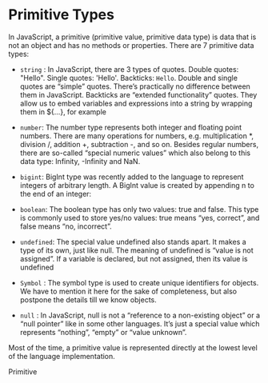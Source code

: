 # Primitive Types

In JavaScript, a primitive (primitive value, primitive data type) is data that is not an object and has no methods or properties. There are 7 primitive data types:

- `string` : In JavaScript, there are 3 types of quotes.
             Double quotes: "Hello".
             Single quotes: 'Hello'.
             Backticks: `Hello`.
             Double and single quotes are “simple” quotes. There’s practically no difference between them in JavaScript.
             Backticks are “extended functionality” quotes. They allow us to embed variables and expressions into a string by wrapping them in ${…}, for example
             
- `number`: The number type represents both integer and floating point numbers.
            There are many operations for numbers, e.g. multiplication *, division /, addition +, subtraction -, and so on.
            Besides regular numbers, there are so-called “special numeric values” which also belong to this data type: Infinity, -Infinity and NaN.
            
- `bigint`: BigInt type was recently added to the language to represent integers of arbitrary length.
            A BigInt value is created by appending n to the end of an integer:


- `boolean`: The boolean type has only two values: true and false.
             This type is commonly used to store yes/no values: true means “yes, correct”, and false means “no, incorrect”.
             
- `undefined`: The special value undefined also stands apart. It makes a type of its own, just like null.
               The meaning of undefined is “value is not assigned”.
               If a variable is declared, but not assigned, then its value is undefined
               
- `Symbol` : The symbol type is used to create unique identifiers for objects. We have to mention it here for the sake of completeness, but also postpone the                    details  till we know objects.

- `null` : In JavaScript, null is not a “reference to a non-existing object” or a “null pointer” like in some other languages.
           It’s just a special value which represents “nothing”, “empty” or “value unknown”. 

Most of the time, a primitive value is represented directly at the lowest level of the language implementation.

<BadgeLink colorScheme='yellow' badgeText='Read' href='https://developer.mozilla.org/en-US/docs/Glossary/Primitive'>Primitive</BadgeLink>

